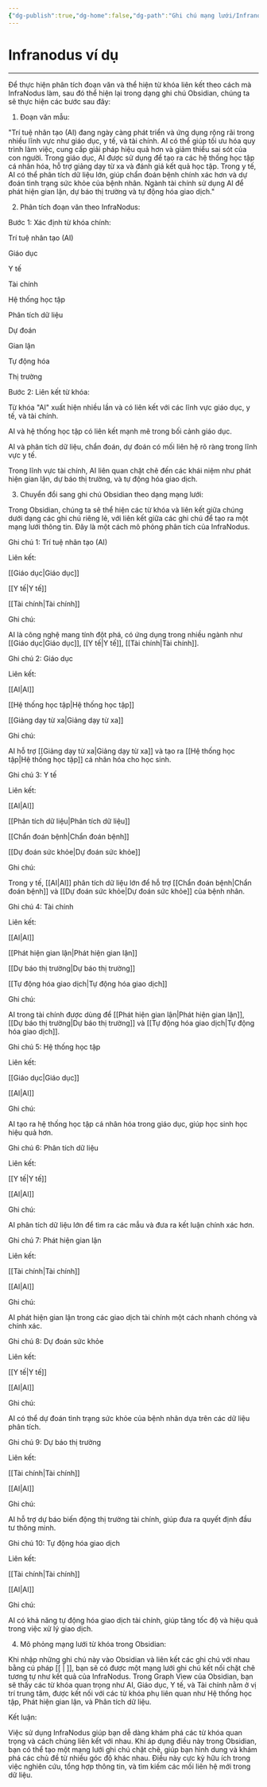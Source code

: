 ```yaml
---
{"dg-publish":true,"dg-home":false,"dg-path":"Ghi chú mạng lưới/Infranodus ví dụ.md","permalink":"/ghi-chu-mang-luoi/infranodus-vi-du/","dgPassFrontmatter":true,"noteIcon":"","created":"2025-01-01T22:46:56.912+07:00","updated":"2025-01-12T15:14:55.808+07:00"}
---
```


# Infranodus ví dụ
---

Để thực hiện phân tích đoạn văn và thể hiện từ khóa liên kết theo cách mà InfraNodus làm, sau đó thể hiện lại trong dạng ghi chú Obsidian, chúng ta sẽ thực hiện các bước sau đây:

1. Đoạn văn mẫu:

"Trí tuệ nhân tạo (AI) đang ngày càng phát triển và ứng dụng rộng rãi trong nhiều lĩnh vực như giáo dục, y tế, và tài chính. AI có thể giúp tối ưu hóa quy trình làm việc, cung cấp giải pháp hiệu quả hơn và giảm thiểu sai sót của con người. Trong giáo dục, AI được sử dụng để tạo ra các hệ thống học tập cá nhân hóa, hỗ trợ giảng dạy từ xa và đánh giá kết quả học tập. Trong y tế, AI có thể phân tích dữ liệu lớn, giúp chẩn đoán bệnh chính xác hơn và dự đoán tình trạng sức khỏe của bệnh nhân. Ngành tài chính sử dụng AI để phát hiện gian lận, dự báo thị trường và tự động hóa giao dịch."

2. Phân tích đoạn văn theo InfraNodus:

Bước 1: Xác định từ khóa chính:

Trí tuệ nhân tạo (AI)

Giáo dục

Y tế

Tài chính

Hệ thống học tập

Phân tích dữ liệu

Dự đoán

Gian lận

Tự động hóa

Thị trường


Bước 2: Liên kết từ khóa:

Từ khóa "AI" xuất hiện nhiều lần và có liên kết với các lĩnh vực giáo dục, y tế, và tài chính.

AI và hệ thống học tập có liên kết mạnh mẽ trong bối cảnh giáo dục.

AI và phân tích dữ liệu, chẩn đoán, dự đoán có mối liên hệ rõ ràng trong lĩnh vực y tế.

Trong lĩnh vực tài chính, AI liên quan chặt chẽ đến các khái niệm như phát hiện gian lận, dự báo thị trường, và tự động hóa giao dịch.



3. Chuyển đổi sang ghi chú Obsidian theo dạng mạng lưới:

Trong Obsidian, chúng ta sẽ thể hiện các từ khóa và liên kết giữa chúng dưới dạng các ghi chú riêng lẻ, với liên kết giữa các ghi chú để tạo ra một mạng lưới thông tin. Đây là một cách mô phỏng phân tích của InfraNodus.

Ghi chú 1: Trí tuệ nhân tạo (AI)

Liên kết:

[[Giáo dục\|Giáo dục]]

[[Y tế\|Y tế]]

[[Tài chính\|Tài chính]]


Ghi chú:

AI là công nghệ mang tính đột phá, có ứng dụng trong nhiều ngành như [[Giáo dục\|Giáo dục]], [[Y tế\|Y tế]], [[Tài chính\|Tài chính]].



Ghi chú 2: Giáo dục

Liên kết:

[[AI\|AI]]

[[Hệ thống học tập\|Hệ thống học tập]]

[[Giảng dạy từ xa\|Giảng dạy từ xa]]


Ghi chú:

AI hỗ trợ [[Giảng dạy từ xa\|Giảng dạy từ xa]] và tạo ra [[Hệ thống học tập\|Hệ thống học tập]] cá nhân hóa cho học sinh.



Ghi chú 3: Y tế

Liên kết:

[[AI\|AI]]

[[Phân tích dữ liệu\|Phân tích dữ liệu]]

[[Chẩn đoán bệnh\|Chẩn đoán bệnh]]

[[Dự đoán sức khỏe\|Dự đoán sức khỏe]]


Ghi chú:

Trong y tế, [[AI\|AI]] phân tích dữ liệu lớn để hỗ trợ [[Chẩn đoán bệnh\|Chẩn đoán bệnh]] và [[Dự đoán sức khỏe\|Dự đoán sức khỏe]] của bệnh nhân.



Ghi chú 4: Tài chính

Liên kết:

[[AI\|AI]]

[[Phát hiện gian lận\|Phát hiện gian lận]]

[[Dự báo thị trường\|Dự báo thị trường]]

[[Tự động hóa giao dịch\|Tự động hóa giao dịch]]


Ghi chú:

AI trong tài chính được dùng để [[Phát hiện gian lận\|Phát hiện gian lận]], [[Dự báo thị trường\|Dự báo thị trường]] và [[Tự động hóa giao dịch\|Tự động hóa giao dịch]].



Ghi chú 5: Hệ thống học tập

Liên kết:

[[Giáo dục\|Giáo dục]]

[[AI\|AI]]


Ghi chú:

AI tạo ra hệ thống học tập cá nhân hóa trong giáo dục, giúp học sinh học hiệu quả hơn.



Ghi chú 6: Phân tích dữ liệu

Liên kết:

[[Y tế\|Y tế]]

[[AI\|AI]]


Ghi chú:

AI phân tích dữ liệu lớn để tìm ra các mẫu và đưa ra kết luận chính xác hơn.



Ghi chú 7: Phát hiện gian lận

Liên kết:

[[Tài chính\|Tài chính]]

[[AI\|AI]]


Ghi chú:

AI phát hiện gian lận trong các giao dịch tài chính một cách nhanh chóng và chính xác.



Ghi chú 8: Dự đoán sức khỏe

Liên kết:

[[Y tế\|Y tế]]

[[AI\|AI]]


Ghi chú:

AI có thể dự đoán tình trạng sức khỏe của bệnh nhân dựa trên các dữ liệu phân tích.



Ghi chú 9: Dự báo thị trường

Liên kết:

[[Tài chính\|Tài chính]]

[[AI\|AI]]


Ghi chú:

AI hỗ trợ dự báo biến động thị trường tài chính, giúp đưa ra quyết định đầu tư thông minh.



Ghi chú 10: Tự động hóa giao dịch

Liên kết:

[[Tài chính\|Tài chính]]

[[AI\|AI]]


Ghi chú:

AI có khả năng tự động hóa giao dịch tài chính, giúp tăng tốc độ và hiệu quả trong việc xử lý giao dịch.



4. Mô phỏng mạng lưới từ khóa trong Obsidian:

Khi nhập những ghi chú này vào Obsidian và liên kết các ghi chú với nhau bằng cú pháp [[ \| ]], bạn sẽ có được một mạng lưới ghi chú kết nối chặt chẽ tương tự như kết quả của InfraNodus. Trong Graph View của Obsidian, bạn sẽ thấy các từ khóa quan trọng như AI, Giáo dục, Y tế, và Tài chính nằm ở vị trí trung tâm, được kết nối với các từ khóa phụ liên quan như Hệ thống học tập, Phát hiện gian lận, và Phân tích dữ liệu.

Kết luận:

Việc sử dụng InfraNodus giúp bạn dễ dàng khám phá các từ khóa quan trọng và cách chúng liên kết với nhau. Khi áp dụng điều này trong Obsidian, bạn có thể tạo một mạng lưới ghi chú chặt chẽ, giúp bạn hình dung và khám phá các chủ đề từ nhiều góc độ khác nhau. Điều này cực kỳ hữu ích trong việc nghiên cứu, tổng hợp thông tin, và tìm kiếm các mối liên hệ mới trong dữ liệu.

